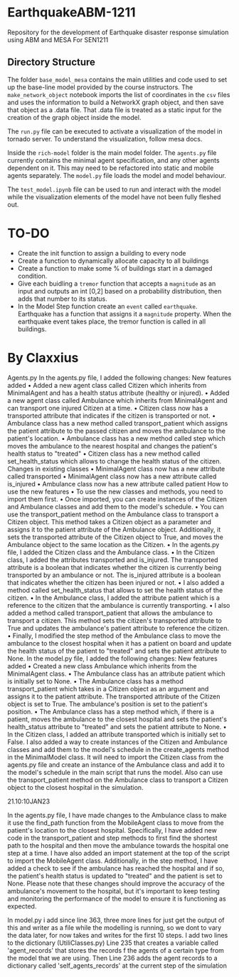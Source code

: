 # EarthquakeABM-1211
Repository for the development of Earthquake disaster response simulation using ABM and MESA
For SEN1211

## Directory Structure

The folder `base_model_mesa` contains the main utilities and code used to set up the base-line model provided by the course instructors. 
The `make_network_object` notebook imports the list of coordinates in the `csv` files and uses the information to build a NetworkX graph object, and then save that object as a .data file. That .data file is treated as a static input for the creation of the graph object inside the model. 

The `run.py` file can be executed to activate a visualization of the model in tornado server. To understand the visualization, follow mesa docs.

Inside the `rich-model` folder is the main model folder. The `agents.py` file currently contains the minimal agent specification, and any other agents dependent on it. This may need to be refactored into static and mobile agents separately. 
The `model.py` file loads the model and model behaviour. 

The `test_model.ipynb` file can be used to run and interact with the model while the visualization elements of the model have not been fully fleshed out. 

# TO-DO
- Create the init function to assign a building to every node
- Create a function to dynamically allocate capacity to all buildings
- Create a function to make some % of buildings start in a damaged condition.
- Give each buidling a `tremor` function that accepts a `magnitude` as an input and outputs an int [0,2] based on a probability distribution, then adds that number to its status.
- In the Model Step function create an `event` called `earthquake`. Earthquake has a function that assigns it a `magnitude` property. When the earthquake event takes place, the tremor function is called in all buildings. 


# By Claxxius

Agents.py
In the agents.py file, I added the following changes:
New features added
•	Added a new agent class called Citizen which inherits from MinimalAgent and has a health status attribute (healthy or injured).
•	Added a new agent class called Ambulance which inherits from MinimalAgent and can transport one injured Citizen at a time.
•	Citizen class now has a transported attribute that indicates if the citizen is transported or not.
•	Ambulance class has a new method called transport_patient which assigns the patient attribute to the passed citizen and moves the ambulance to the patient's location.
•	Ambulance class has a new method called step which moves the ambulance to the nearest hospital and changes the patient's health status to "treated"
•	Citizen class has a new method called set_health_status which allows to change the health status of the citizen.
Changes in existing classes
•	MinimalAgent class now has a new attribute called transported
•	MinimalAgent class now has a new attribute called is_injured
•	Ambulance class now has a new attribute called patient
How to use the new features
•	To use the new classes and methods, you need to import them first.
•	Once imported, you can create instances of the Citizen and Ambulance classes and add them to the model's schedule.
•	You can use the transport_patient method on the Ambulance class to transport a Citizen object. This method takes a Citizen object as a parameter and assigns it to the patient attribute of the Ambulance object. Additionally, it sets the transported attribute of the Citizen object to True, and moves the Ambulance object to the same location as the Citizen.
•	In the agents.py file, I added the Citizen class and the Ambulance class.
•	In the Citizen class, I added the attributes transported and is_injured. The transported attribute is a boolean that indicates whether the citizen is currently being transported by an ambulance or not. The is_injured attribute is a boolean that indicates whether the citizen has been injured or not.
•	I also added a method called set_health_status that allows to set the health status of the citizen.
•	In the Ambulance class, I added the attribute patient which is a reference to the citizen that the ambulance is currently transporting.
•	I also added a method called transport_patient that allows the ambulance to transport a citizen. This method sets the citizen's transported attribute to True and updates the ambulance's patient attribute to reference the citizen.
•	Finally, I modified the step method of the Ambulance class to move the ambulance to the closest hospital when it has a patient on board and update the health status of the patient to "treated" and sets the patient attribute to None.
In the model.py file, I added the following changes:
New features added
•	Created a new class Ambulance which inherits from the MinimalAgent class.
•	The Ambulance class has an attribute patient which is initially set to None.
•	The Ambulance class has a method transport_patient which takes in a Citizen object as an argument and assigns it to the patient attribute. The transported attribute of the Citizen object is set to True. The ambulance's position is set to the patient's position.
•	The Ambulance class has a step method which, if there is a patient, moves the ambulance to the closest hospital and sets the patient's health_status attribute to "treated" and sets the patient attribute to None.
•	In the Citizen class, I added an attribute transported which is initially set to False.
I also added a way to create instances of the Citizen and Ambulance classes and add them to the model's schedule in the create_agents method in the MinimalModel class.
It will need to import the Citizen class from the agents.py file and create an instance of the Ambulance class and add it to the model's schedule in the main script that runs the model.
Also can use the transport_patient method on the Ambulance class to transport a Citizen object to the closest hospital in the simulation.


21.10:10JAN23

In the agents.py file, I have made changes to the Ambulance class to make it use the find_path function from the MobileAgent class to move from the patient's location to the closest hospital.
Specifically, I have added new code in the transport_patient and step methods to first find the shortest path to the hospital and then move the ambulance towards the hospital one step at a time. I have also added an import statement at the top of the script to import the MobileAgent class.
Additionally, in the step method, I have added a check to see if the ambulance has reached the hospital and if so, the patient's health status is updated to "treated" and the patient is set to None.
Please note that these changes should improve the accuracy of the ambulance's movement to the hospital, but it's important to keep testing and monitoring the performance of the model to ensure it is functioning as expected.


In model.py i add since line 363, three more lines for just get the output of this and writer as a file while the modelling is running, so we dont to vary the data later, for now takes and writes for the first 10 steps.
I add two lines to the dictionary (UtiliClasses.py) Line 235 that creates a variable called 'agent_records' that stores the records f the agents of a certain type from the model that we are using. 
Then Line 236 adds the agent records to a dictionary called 'self_agents_records' at the current step of the simulation
